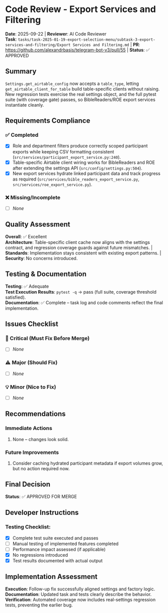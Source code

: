 # Code Review - Export Services and Filtering

**Date**: 2025-09-22 | **Reviewer**: AI Code Reviewer  
**Task**: `tasks/task-2025-01-19-export-selection-menu/subtask-3-export-services-and-filtering/Export Services and Filtering.md` | **PR**: https://github.com/alexandrbasis/telegram-bot-v3/pull/55 | **Status**: ✅ APPROVED

## Summary
`Settings.get_airtable_config` now accepts a `table_type`, letting `get_airtable_client_for_table` build table-specific clients without raising. New regression tests exercise the real settings object, and the full pytest suite (with coverage gate) passes, so BibleReaders/ROE export services instantiate cleanly.

## Requirements Compliance
### ✅ Completed
- [x] Role and department filters produce correctly scoped participant exports while keeping CSV formatting consistent (`src/services/participant_export_service.py:240`).
- [x] Table-specific Airtable client wiring works for BibleReaders and ROE after extending the settings API (`src/config/settings.py:504`).
- [x] New export services hydrate linked participant data and track progress as required (`src/services/bible_readers_export_service.py`, `src/services/roe_export_service.py`).

### ❌ Missing/Incomplete
- [ ] _None_

## Quality Assessment
**Overall**: ✅ Excellent  
**Architecture**: Table-specific client cache now aligns with the settings contract, and regression coverage guards against future mismatches. | **Standards**: Implementation stays consistent with existing export patterns. | **Security**: No concerns introduced.

## Testing & Documentation
**Testing**: ✅ Adequate  
**Test Execution Results**: `pytest -q` → pass (full suite, coverage threshold satisfied).  
**Documentation**: ✅ Complete – task log and code comments reflect the final implementation.

## Issues Checklist

### 🚨 Critical (Must Fix Before Merge)
- [ ] _None_

### ⚠️ Major (Should Fix)
- [ ] _None_

### 💡 Minor (Nice to Fix)
- [ ] _None_

## Recommendations
### Immediate Actions
1. None – changes look solid.

### Future Improvements  
1. Consider caching hydrated participant metadata if export volumes grow, but no action required now.

## Final Decision
**Status**: ✅ APPROVED FOR MERGE

## Developer Instructions
### Testing Checklist:
- [x] Complete test suite executed and passes
- [ ] Manual testing of implemented features completed
- [ ] Performance impact assessed (if applicable)
- [x] No regressions introduced
- [x] Test results documented with actual output

## Implementation Assessment
**Execution**: Follow-up fix successfully aligned settings and factory logic.  
**Documentation**: Updated task and tests clearly describe the behavior.  
**Verification**: Automated coverage now includes real-settings regression tests, preventing the earlier bug.
